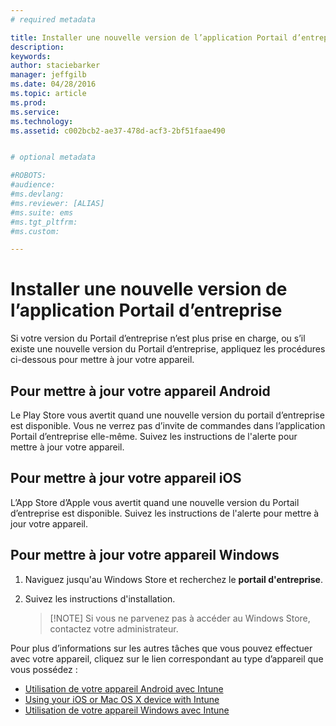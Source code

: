 ```yaml
---
# required metadata

title: Installer une nouvelle version de l’application Portail d’entreprise | Microsoft Intune
description:
keywords:
author: staciebarker
manager: jeffgilb
ms.date: 04/28/2016
ms.topic: article
ms.prod:
ms.service:
ms.technology:
ms.assetid: c002bcb2-ae37-478d-acf3-2bf51faae490


# optional metadata

#ROBOTS:
#audience:
#ms.devlang:
#ms.reviewer: [ALIAS]
#ms.suite: ems
#ms.tgt_pltfrm:
#ms.custom:

---
```


# Installer une nouvelle version de l’application Portail d’entreprise

Si votre version du Portail d’entreprise n’est plus prise en charge, ou s’il existe une nouvelle version du Portail d’entreprise, appliquez les procédures ci-dessous pour mettre à jour votre appareil.

## Pour mettre à jour votre appareil Android

Le Play Store vous avertit quand une nouvelle version du portail d’entreprise est disponible. Vous ne verrez pas d’invite de commandes dans l’application Portail d’entreprise elle-même. Suivez les instructions de l'alerte pour mettre à jour votre appareil.

## Pour mettre à jour votre appareil iOS

L’App Store d’Apple vous avertit quand une nouvelle version du Portail d’entreprise est disponible. Suivez les instructions de l'alerte pour mettre à jour votre appareil.

## Pour mettre à jour votre appareil Windows

1.  Naviguez jusqu'au Windows Store et recherchez le **portail d'entreprise**.

2.  Suivez les instructions d'installation.

    > [!NOTE] Si vous ne parvenez pas à accéder au Windows Store, contactez votre administrateur.

Pour plus d’informations sur les autres tâches que vous pouvez effectuer avec votre appareil, cliquez sur le lien correspondant au type d’appareil que vous possédez :

- [Utilisation de votre appareil Android avec Intune](using-your-android-device-with-intune.md)</br>
- [Using your iOS or Mac OS X device with Intune](using-your-ios-or-mac-os-x-device-with-intune.md)</br>
- [Utilisation de votre appareil Windows avec Intune](using-your-windows-device-with-intune.md)



<!--HONumber=May16_HO2-->


